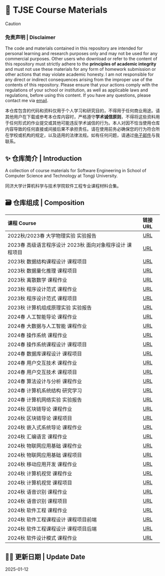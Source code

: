 # 🎉 TJSE Course Materials

> [!CAUTION]
> ### 免责声明 | Disclaimer
> 
> The code and materials contained in this repository are intended for personal learning and research purposes only and may not be used for any commercial purposes. Other users who download or refer to the content of this repository must strictly adhere to the **principles of academic integrity** and must not use these materials for any form of homework submission or other actions that may violate academic honesty. I am not responsible for any direct or indirect consequences arising from the improper use of the contents of this repository. Please ensure that your actions comply with the regulations of your school or institution, as well as applicable laws and regulations, before using this content. If you have any questions, please contact me via [email](mailto:minmuslin@outlook.com).
>
> 本仓库包含的代码和资料仅用于个人学习和研究目的，不得用于任何商业用途。请其他用户在下载或参考本仓库内容时，严格遵守**学术诚信原则**，不得将这些资料用于任何形式的作业提交或其他可能违反学术诚信的行为。本人对因不恰当使用仓库内容导致的任何直接或间接后果不承担责任。请在使用前务必确保您的行为符合所在学校或机构的规定，以及适用的法律法规。如有任何问题，请通过[电子邮件](mailto:minmuslin@outlook.com)与我联系。

## ✨ 仓库简介 | Introduction

A collection of course materials for Software Engineering in School of Computer Science and Technology at Tongji University.

同济大学计算机科学与技术学院软件工程专业课程材料合集。

## 🗃️ 仓库组成 | Composition

| 课程 Course | 链接 URL |
| :--- | :---: |
| 2022秋/2023春 大学物理实验 实验报告 | [URL](https://github.com/MinmusLin/University_Physics_Experiment_Reports) |
| 2023春 高级语言程序设计 2023秋 面向对象程序设计 课程项目 | [URL](https://github.com/MinmusLin/Advanced_Language_Programming_and_OOP_Course_Projects) |
| 2023秋 数据结构课程设计 课程项目 | [URL](https://github.com/MinmusLin/Data_Structures_Course_Projects) |
| 2023秋 数据量化推理 课程项目 | [URL](https://github.com/MinmusLin/Quantitative_Reasoning_Course_Project) |
| 2023秋 离散数学 课程作业 | [URL](https://github.com/MinmusLin/Discrete_Mathematics_Course_Assignments) |
| 2023秋 程序设计范式 课程作业 | [URL](https://github.com/MinmusLin/Programming_Paradigms_Course_Assignments) |
| 2023秋 程序设计范式 课程项目 | [URL](https://github.com/MinmusLin/Teamfight_Tactics) |
| 2023秋 计算机组成原理实验 实验报告 | [URL](https://github.com/MinmusLin/Computer_Organization_Experiment_Reports) |
| 2024春 人工智能导论 课程作业 | [URL](https://github.com/MinmusLin/Introduction_to_Artificial_Intelligence_Course_Assignments) |
| 2024春 大数据与人工智能 课程作业 | [URL](https://github.com/MinmusLin/Big_Data_and_Artificial_Intelligence_Course_Assignments) |
| 2024春 操作系统 课程作业 | [URL](https://github.com/MinmusLin/Operating_System_Course_Assignments) |
| 2024春 操作系统课程设计 课程项目 | [URL](https://github.com/MinmusLin/Minmus_Operating_System_in_Rust) |
| 2024春 数据库课程设计 课程项目 | [URL](https://github.com/MinmusLin/PetJoy) |
| 2024春 用户交互技术 课程作业 | [URL](https://github.com/MinmusLin/Human_Computer_Interface_Course_Assignments) |
| 2024春 用户交互技术 课程项目 | [URL](https://github.com/MinmusLin/Story_Lingo_Kids) |
| 2024春 算法设计与分析 课程作业 | [URL](https://github.com/MinmusLin/Analysis_and_Design_of_Algorithms_Course_Assignments) |
| 2024春 计算机系统结构 研究学习 | [URL](https://github.com/MinmusLin/Computer_Architecture_Research_Study) |
| 2024春 计算机网络实验 实验报告 | [URL](https://github.com/MinmusLin/Computer_Network_Experiment_Reports) |
| 2024秋 区块链导论 课程作业 | [URL](https://github.com/MinmusLin/Introduction_to_Blockchain) |
| 2024秋 区块链导论 课程项目 | [URL](https://github.com/MinmusLin/Miel_Link) |
| 2024秋 嵌入式系统导论 课程作业 | [URL](https://github.com/MinmusLin/Introduction_to_Embedded_Systems_Course_Assignments) |
| 2024秋 汇编语言 课程作业 | [URL](https://github.com/MinmusLin/Assembly_Language_Course_Assignments) |
| 2024秋 物联网应用基础 课程作业 | [URL](https://github.com/MinmusLin/Fundamentals_of_IoT_Applications_Course_Assignments) |
| 2024秋 物联网应用基础 课程项目 | [URL](https://github.com/MinmusLin/Regional_THP_Data_Publishing_Subscription_and_Analysis_System) |
| 2024秋 移动应用开发 课程作业 | [URL](https://github.com/MinmusLin/Mobile_Application_Development_Course_Assignments) |
| 2024秋 计算机视觉 课程作业 | [URL](https://github.com/MinmusLin/Computer_Vision_Course_Assignments) |
| 2024秋 计算机视觉 课程项目 | [URL](https://github.com/MinmusLin/Speedbump_Detection_and_Distance_Measurement) |
| 2024秋 语音识别 课程作业 | [URL](https://github.com/MinmusLin/Speech_Recognition_Course_Assignments) |
| 2024秋 语音识别 课程项目 | [URL](https://github.com/MinmusLin/Meeting_Minutes_Assistant) |
| 2024秋 软件工程 课程作业 | [URL](https://github.com/MinmusLin/Software_Engineering_Course_Assignments) |
| 2024秋 软件工程课程设计 课程项目前端 | [URL](https://github.com/MinmusLin/ICW_OssManagement_Frontend) |
| 2024秋 软件工程课程设计 课程项目后端 | [URL](https://github.com/MinmusLin/ICW_OssManagement_Backend) |
| 2024秋 软件设计模式 课程作业 | [URL](https://github.com/MinmusLin/Software_Design_Patterns_Course_Assignments) |

## 🧑‍💻 更新日期 | Update Date

2025-01-12
